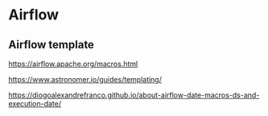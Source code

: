 # Airflow


## Airflow template


https://airflow.apache.org/macros.html

https://www.astronomer.io/guides/templating/

https://diogoalexandrefranco.github.io/about-airflow-date-macros-ds-and-execution-date/

